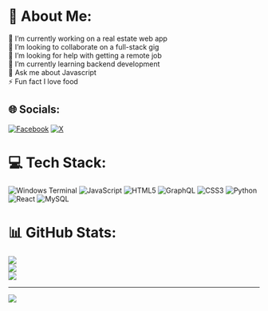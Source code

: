 # 💫 About Me:
🔭 I’m currently working on a real estate web app <br>👯 I’m looking to collaborate on a full-stack gig<br>🤝 I’m looking for help with getting a remote job<br>🌱 I’m currently learning backend development <br>💬 Ask me about Javascript<br>⚡ Fun fact I love food


## 🌐 Socials:
[![Facebook](https://img.shields.io/badge/Facebook-%231877F2.svg?logo=Facebook&logoColor=white)](https://facebook.com/https://www.facebook.com/profile.php?id=100076691955707) [![X](https://img.shields.io/badge/X-black.svg?logo=X&logoColor=white)](https://x.com/@MakiriManuel) 

# 💻 Tech Stack:
![Windows Terminal](https://img.shields.io/badge/Windows%20Terminal-%234D4D4D.svg?style=for-the-badge&logo=windows-terminal&logoColor=white) ![JavaScript](https://img.shields.io/badge/javascript-%23323330.svg?style=for-the-badge&logo=javascript&logoColor=%23F7DF1E) ![HTML5](https://img.shields.io/badge/html5-%23E34F26.svg?style=for-the-badge&logo=html5&logoColor=white) ![GraphQL](https://img.shields.io/badge/-GraphQL-E10098?style=for-the-badge&logo=graphql&logoColor=white) ![CSS3](https://img.shields.io/badge/css3-%231572B6.svg?style=for-the-badge&logo=css3&logoColor=white) ![Python](https://img.shields.io/badge/python-3670A0?style=for-the-badge&logo=python&logoColor=ffdd54) ![React](https://img.shields.io/badge/react-%2320232a.svg?style=for-the-badge&logo=react&logoColor=%2361DAFB) ![MySQL](https://img.shields.io/badge/mysql-4479A1.svg?style=for-the-badge&logo=mysql&logoColor=white)
# 📊 GitHub Stats:
![](https://github-readme-stats.vercel.app/api?username=Makiri-code&theme=dark&hide_border=false&include_all_commits=false&count_private=false)<br/>
![](https://github-readme-streak-stats.herokuapp.com/?user=Makiri-code&theme=dark&hide_border=false)<br/>
![](https://github-readme-stats.vercel.app/api/top-langs/?username=Makiri-code&theme=dark&hide_border=false&include_all_commits=false&count_private=false&layout=compact)

---
[![](https://visitcount.itsvg.in/api?id=Makiri-code&icon=2&color=0)](https://visitcount.itsvg.in)

<!-- Proudly created with GPRM ( https://gprm.itsvg.in ) -->

